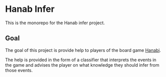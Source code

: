 # Hanab Infer

This is the monorepo for the Hanab infer project.

## Goal

The goal of this project is provide help to players of the board
game [Hanabi](https://rnrgames.com/hanabi).

The help is provided in the form of a classifier that interprets the events in
the game and advises the player on what knowledge they should infer from those
events.
